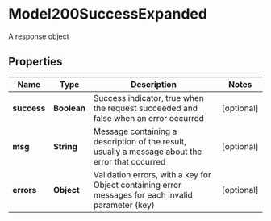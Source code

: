 

# Model200SuccessExpanded

A response object
## Properties

Name | Type | Description | Notes
------------ | ------------- | ------------- | -------------
**success** | **Boolean** | Success indicator, true when the request succeeded and false when an error occurred |  [optional]
**msg** | **String** | Message containing a description of the result, usually a message about the error that occurred |  [optional]
**errors** | **Object** | Validation errors, with a key for Object containing error messages for each invalid parameter (key) |  [optional]



